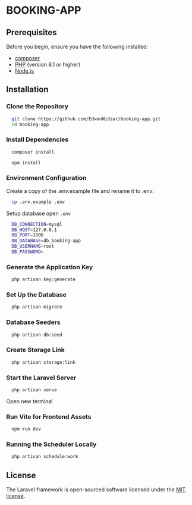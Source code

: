 # BOOKING-APP

## Prerequisites

Before you begin, ensure you have the following installed:

-   [composer](https://getcomposer.org/download/)
-   [PHP](https://www.php.net/downloads) (version 8.1 or higher)
-   [Node.js](https://nodejs.org/en/download/package-manager)

## Installation

### Clone the Repository

```bash
  git clone https://github.com/EdwanNidzar/booking-app.git
  cd booking-app
```

### Install Dependencies

```bash
  composer install
```

```bash
  npm install
```

### Environment Configuration

Create a copy of the .env.example file and rename it to .env:

```bash
  cp .env.example .env
```

Setup database open `.env`

```bash
  DB_CONNECTION=mysql
  DB_HOST=127.0.0.1
  DB_PORT=3306
  DB_DATABASE=db_booking-app
  DB_USERNAME=root
  DB_PASSWORD=
```

### Generate the Application Key

```bash
  php artisan key:generate
```

### Set Up the Database

```bash
  php artisan migrate
```

### Database Seeders

```bash
  php artisan db:seed
```

### Create Storage Link

```bash
  php artisan storage:link
```

### Start the Laravel Server

```bash
  php artisan serve
```

Open new terminal

### Run Vite for Frontend Assets

```bash
  npm run dev
```

### Running the Scheduler Locally

```bash
  php artisan schedule:work
```

## License

The Laravel framework is open-sourced software licensed under the [MIT license](https://opensource.org/licenses/MIT).
